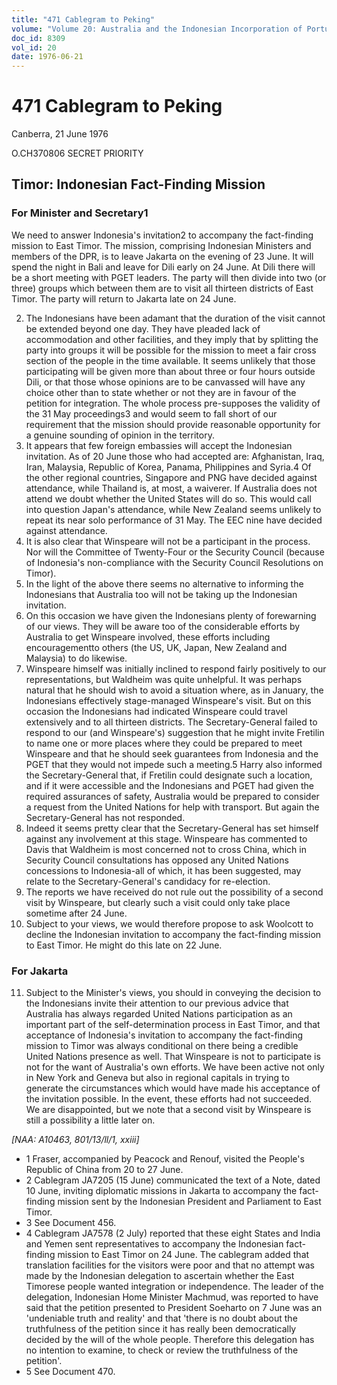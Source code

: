 ```yaml
---
title: "471 Cablegram to Peking"
volume: "Volume 20: Australia and the Indonesian Incorporation of Portuguese Timor, 1974-1976"
doc_id: 8309
vol_id: 20
date: 1976-06-21
---
```


# 471 Cablegram to Peking

Canberra, 21 June 1976

O.CH370806 SECRET PRIORITY

## Timor: Indonesian Fact-Finding Mission

### For Minister and Secretary1

We need to answer Indonesia's invitation2 to accompany the fact-finding mission to East Timor. The mission, comprising Indonesian Ministers and members of the DPR, is to leave Jakarta on the evening of 23 June. It will spend the night in Bali and leave for Dili early on 24 June. At Dili there will be a short meeting with PGET leaders. The party will then divide into two (or three) groups which between them are to visit all thirteen districts of East Timor. The party will return to Jakarta late on 24 June.

  2. The Indonesians have been adamant that the duration of the visit cannot be extended beyond one day. They have pleaded lack of accommodation and other facilities, and they imply that by splitting the party into groups it will be possible for the mission to meet a fair cross section of the people in the time available. It seems unlikely that those participating will be given more than about three or four hours outside Dili, or that those whose opinions are to be canvassed will have any choice other than to state whether or not they are in favour of the petition for integration. The whole process pre-supposes the validity of the 31 May proceedings3 and would seem to fall short of our requirement that the mission should provide reasonable opportunity for a genuine sounding of opinion in the territory.
  3. It appears that few foreign embassies will accept the Indonesian invitation. As of 20 June those who had accepted are: Afghanistan, Iraq, Iran, Malaysia, Republic of Korea, Panama, Philippines and Syria.4 Of the other regional countries, Singapore and PNG have decided against attendance, while Thailand is, at most, a waiverer. If Australia does not attend we doubt whether the United States will do so. This would call into question Japan's attendance, while New Zealand seems unlikely to repeat its near solo performance of 31 May. The EEC nine have decided against attendance.
  4. It is also clear that Winspeare will not be a participant in the process. Nor will the Committee of Twenty-Four or the Security Council (because of Indonesia's non-compliance with the Security Council Resolutions on Timor).
  5. In the light of the above there seems no alternative to informing the Indonesians that Australia too will not be taking up the Indonesian invitation.
  6. On this occasion we have given the Indonesians plenty of forewarning of our views. They will be aware too of the considerable efforts by Australia to get Winspeare involved, these efforts including encouragementto others (the US, UK, Japan, New Zealand and Malaysia) to do likewise.
  7. Winspeare himself was initially inclined to respond fairly positively to our representations, but Waldheim was quite unhelpful. It was perhaps natural that he should wish to avoid a situation where, as in January, the Indonesians effectively stage-managed Winspeare's visit. But on this occasion the Indonesians had indicated Winspeare could travel extensively and to all thirteen districts. The Secretary-General failed to respond to our (and Winspeare's) suggestion that he might invite Fretilin to name one or more places where they could be prepared to meet Winspeare and that he should seek guarantees from Indonesia and the PGET that they would not impede such a meeting.5 Harry also informed the Secretary-General that, if Fretilin could designate such a location, and if it were accessible and the Indonesians and PGET had given the required assurances of safety, Australia would be prepared to consider a request from the United Nations for help with transport. But again the Secretary-General has not responded.
  8. Indeed it seems pretty clear that the Secretary-General has set himself against any involvement at this stage. Winspeare has commented to Davis that Waldheim is most concerned not to cross China, which in Security Council consultations has opposed any United Nations concessions to Indonesia-all of which, it has been suggested, may relate to the Secretary­-General's candidacy for re-election.
  9. The reports we have received do not rule out the possibility of a second visit by Winspeare, but clearly such a visit could only take place sometime after 24 June.
  10. Subject to your views, we would therefore propose to ask Woolcott to decline the Indonesian invitation to accompany the fact-finding mission to East Timor. He might do this late on 22 June.



### For Jakarta

  11. Subject to the Minister's views, you should in conveying the decision to the Indonesians invite their attention to our previous advice that Australia has always regarded United Nations participation as an important part of the self-determination process in East Timor, and that acceptance of Indonesia's invitation to accompany the fact-finding mission to Timor was always conditional on there being a credible United Nations presence as well. That Winspeare is not to participate is not for the want of Australia's own efforts. We have been active not only in New York and Geneva but also in regional capitals in trying to generate the circumstances which would have made his acceptance of the invitation possible. In the event, these efforts had not succeeded. We are disappointed, but we note that a second visit by Winspeare is still a possibility a little later on.



_[NAA: A10463, 801/13/ll/1, xxiii]_

  * 1 Fraser, accompanied by Peacock and Renouf, visited the People's Republic of China from 20 to 27 June.
  * 2 Cablegram JA7205 (15 June) communicated the text of a Note, dated 10 June, inviting diplomatic missions in Jakarta to accompany the fact-finding mission sent by the Indonesian President and Parliament to East Timor.
  * 3 See Document 456.
  * 4 Cablegram JA7578 (2 July) reported that these eight States and India and Yemen sent representatives to accompany the Indonesian fact-finding mission to East Timor on 24 June. The cablegram added that translation facilities for the visitors were poor and that no attempt was made by the Indonesian delegation to ascertain whether the East Timorese people wanted integration or independence. The leader of the delegation, Indonesian Home Minister Machmud, was reported to have said that the petition presented to President Soeharto on 7 June was an 'undeniable truth and reality' and that 'there is no doubt about the truthfulness of the petition since it has really been democratically decided by the will of the whole people. Therefore this delegation has no intention to examine, to check or review the truthfulness of the petition'.
  * 5 See Document 470.


